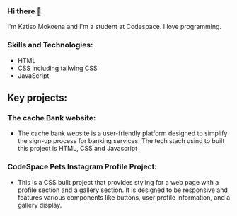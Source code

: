 ### Hi there 👋
I'm Katiso Mokoena and I'm a student at Codespace. I love programming.

 ### Skills and Technologies:
 - HTML
 - CSS including tailwing CSS
 - JavaScript

## Key projects:
### The cache Bank website:
 - The cache bank website is a user-friendly platform designed to simplify the sign-up process for banking services. The tech stach usind to built this project is HTML, CSS and Javascript

### CodeSpace Pets Instagram Profile Project:
 - This is a CSS built project that provides styling for a web page with a profile section and a gallery section. It is designed to be responsive and features various components like buttons, user profile information, and a gallery display.

<!--
**katisokm10/katisokm10** is a ✨ _special_ ✨ repository because its `README.md` (this file) appears on your GitHub profile.

Here are some ideas to get you started:

- 🔭 I’m currently working on ...
- 🌱 I’m currently learning ...
- 👯 I’m looking to collaborate on ...
- 🤔 I’m looking for help with ...
- 💬 Ask me about ...
- 📫 How to reach me: ...
- 😄 Pronouns: ...
- ⚡ Fun fact: ...
-->
